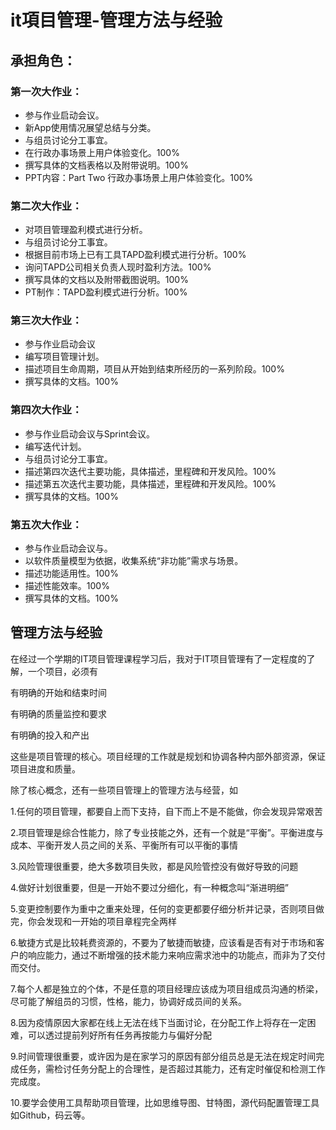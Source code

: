 # it項目管理-管理方法与经验

## 承担角色：
### 第一次大作业：

- 参与作业启动会议。
- 新App使用情况展望总结与分类。
- 与组员讨论分工事宜。
- 在行政办事场景上用户体验变化。100%
- 撰写具体的文档表格以及附带说明。100%
- PPT内容：Part Two 行政办事场景上用户体验变化。100%

### 第二次大作业：
- 对项目管理盈利模式进行分析。
- 与组员讨论分工事宜。
- 根据目前市场上已有工具TAPD盈利模式进行分析。100%
- 询问TAPD公司相关负责人现时盈利方法。100%
- 撰写具体的文档以及附带截图说明。100%
- PT制作：TAPD盈利模式进行分析。100%

### 第三次大作业：
- 参与作业启动会议
- 编写项目管理计划。
- 描述项目生命周期，项目从开始到结束所经历的一系列阶段。100%
- 撰写具体的文档。100%

### 第四次大作业：
- 参与作业启动会议与Sprint会议。
- 编写迭代计划。
- 与组员讨论分工事宜。
- 描述第四次迭代主要功能，具体描述，里程碑和开发风险。100%
- 描述第五次迭代主要功能，具体描述，里程碑和开发风险。100%
- 撰写具体的文档。100%

### 第五次大作业：
- 参与作业启动会议与。
- 以软件质量模型为依据，收集系统“非功能”需求与场景。
- 描述功能适用性。100%
- 描述性能效率。100%
- 撰写具体的文档。100%

## 管理方法与经验

在经过一个学期的IT项目管理课程学习后，我对于IT项目管理有了一定程度的了解，一个项目，必须有

有明确的开始和结束时间

有明确的质量监控和要求

有明确的投入和产出

这些是项目管理的核心。项目经理的工作就是规划和协调各种内部外部资源，保证项目进度和质量。

除了核心概念，还有一些项目管理上的管理方法与经营，如

1.任何的项目管理，都要自上而下支持，自下而上不是不能做，你会发现异常艰苦

2.项目管理是综合性能力，除了专业技能之外，还有一个就是“平衡”。平衡进度与成本、平衡开发人员之间的关系、平衡所有可以平衡的事情

3.风险管理很重要，绝大多数项目失败，都是风险管控没有做好导致的问题

4.做好计划很重要，但是一开始不要过分细化，有一种概念叫“渐进明细”

5.变更控制要作为重中之重来处理，任何的变更都要仔细分析并记录，否则项目做完，你会发现和一开始的项目章程完全两样

6.敏捷方式是比较耗费资源的，不要为了敏捷而敏捷，应该看是否有对于市场和客户的响应能力，通过不断增强的技术能力来响应需求池中的功能点，而非为了交付而交付。

7.每个人都是独立的个体，不是任意的项目经理应该成为项目组成员沟通的桥梁，尽可能了解组员的习惯，性格，能力，协调好成员间的关系。

8.因为疫情原因大家都在线上无法在线下当面讨论，在分配工作上将存在一定困难，可以透过提前列好所有任务再按能力与偏好分配

9.时间管理很重要，或许因为是在家学习的原因有部分组员总是无法在规定时间完成任务，需检讨任务分配上的合理性，是否超过其能力，还有定时催促和检测工作完成度。

10.要学会使用工具帮助项目管理，比如思维导图、甘特图，源代码配置管理工具如Github，码云等。

